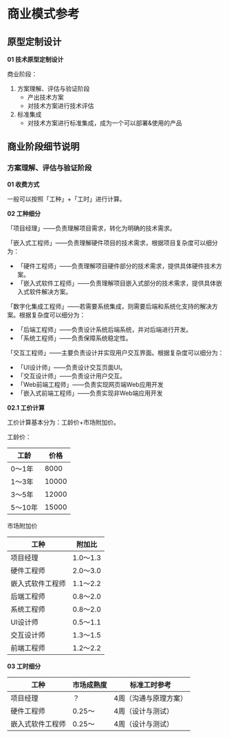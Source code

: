 # 商业模式参考

## 原型定制设计

**01 技术原型定制设计**

商业阶段：

1. 方案理解、评估与验证阶段
   - 产出技术方案
   - 对技术方案进行技术评估
2. 标准集成
   - 对技术方案进行标准集成，成为一个可以部署&使用的产品



## 商业阶段细节说明

### 方案理解、评估与验证阶段

**01 收费方式**

一般可以按照「工种」+「工时」进行计算。



**02 工种细分**

「项目经理」——负责理解项目需求，转化为明确的技术需求。

「嵌入式工程师」——负责理解硬件项目的技术需求，根据项目复杂度可以细分为：

- 「硬件工程师」——负责理解项目硬件部分的技术需求，提供具体硬件技术方案。
- 「嵌入式软件工程师」——负责理解项目嵌入式部分的技术需求，提供具体嵌入式软件解决方案。

「数字化集成工程师」——若需要系统集成，则需要后端和系统化支持的解决方案。根据复杂度可以细分为：

- 「后端工程师」——负责设计系统后端系统，并对后端进行开发。
- 「系统工程师」——负责保障系统稳定性。

「交互工程师」——主要负责设计并实现用户交互界面。根据复杂度可以细分为：

- 「UI设计师」——负责设计交互页面UI。
- 「交互设计师」——负责设计用户交互。
- 「Web前端工程师」——负责实现网页端Web应用开发
- 「嵌入式前端工程师」——负责实现非Web端应用开发



**02.1 工价计算**

工价计算基本分为：工龄价+市场附加价。

工龄价：

| 工龄    | 价格  |
| ------- | ----- |
| 0～1年  | 8000  |
| 1～3年  | 10000 |
| 3～5年  | 12000 |
| 5～10年 | 15000 |

市场附加价

| 工种             | 附加比   |
| ---------------- | -------- |
| 项目经理         | 1.0～1.3 |
| 硬件工程师       | 2.0～3.0 |
| 嵌入式软件工程师 | 1.1～2.2 |
| 后端工程师       | 0.8～2.0 |
| 系统工程师       | 0.8～2.0 |
| UI设计师         | 0.5～1.1 |
| 交互设计师       | 1.3～1.5 |
| 前端工程师       | 1.2～2.2 |



**03 工时细分**

| 工种             | 市场成熟度 | 标准工时参考          |
| ---------------- | ---------- | --------------------- |
| 项目经理         | ？         | 4周（沟通与原理方案） |
| 硬件工程师       | 0.25～     | 4周（设计与测试）     |
| 嵌入式软件工程师 | 0.25～     | 4周（设计与测试）     |

